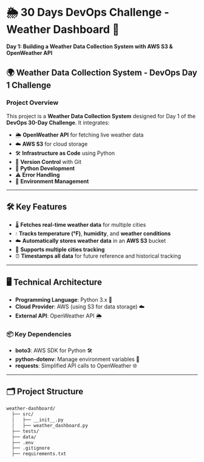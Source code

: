 # 🌦️ 30 Days DevOps Challenge - Weather Dashboard 🚀  
**Day 1: Building a Weather Data Collection System with AWS S3 & OpenWeather API**

## 🌍 Weather Data Collection System - DevOps Day 1 Challenge

### Project Overview
This project is a **Weather Data Collection System** designed for Day 1 of the **DevOps 30-Day Challenge**. It integrates:

- 🌦️ **OpenWeather API** for fetching live weather data
- ☁️ **AWS S3** for cloud storage
- 🛠️ **Infrastructure as Code** using Python
- 📁 **Version Control** with Git
- 🐍 **Python Development**
- ⚠️ **Error Handling**
- 🌱 **Environment Management**

---

## 🛠️ Key Features

- 🌡️ **Fetches real-time weather data** for multiple cities
- 💧 **Tracks temperature (°F)**, **humidity**, and **weather conditions**
- ☁️ **Automatically stores weather data** in an **AWS S3** bucket
- 🌆 **Supports multiple cities tracking**
- ⏰ **Timestamps all data** for future reference and historical tracking

---

## 🖥️ Technical Architecture

- **Programming Language**: Python 3.x 🐍
- **Cloud Provider**: AWS (using S3 for data storage) ☁️
- **External API**: OpenWeather API 🌦️

### 📦 Key Dependencies

- **boto3**: AWS SDK for Python 🛠️
- **python-dotenv**: Manage environment variables 🌱
- **requests**: Simplified API calls to OpenWeather 🌐

---

## 🗂️ Project Structure

```bash
weather-dashboard/
  ├── src/
  │   ├── __init__.py
  │   ├── weather_dashboard.py
  ├── tests/
  ├── data/
  ├── .env
  ├── .gitignore
  ├── requirements.txt


